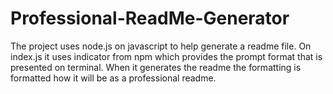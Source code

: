 # Professional-ReadMe-Generator
The project uses node.js on javascript to help generate a readme file. On index.js it uses indicator from npm which provides the prompt format that is presented on terminal. When it generates the readme the formatting is formatted how it will be as a professional readme.